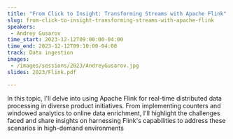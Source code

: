 ```yaml
---
title: "From Click to Insight: Transforming Streams with Apache Flink"
slug: from-click-to-insight-transforming-streams-with-apache-flink
speakers:
 - Andrey Gusarov
time_start: 2023-12-12T09:00:00-04:00
time_end: 2023-12-12T09:10:00-04:00
track: Data ingestion
images:
 - /images/sessions/2023/AndreyGusarov.jpg
slides: 2023/Flink.pdf 

---
```


In this topic, I'll delve into using Apache Flink for real-time distributed data processing in diverse product initiatives. From implementing counters and windowed analytics to online data enrichment, I'll highlight the challenges faced and share insights on harnessing Flink's capabilities to address these scenarios in high-demand environments